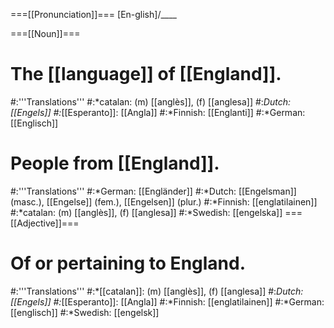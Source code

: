 ===[[Pronunciation]]===
[En-glish]/____

===[[Noun]]===
# The [[language]] of [[England]].
#:'''Translations'''
#:*catalan: (m) [[anglès]], (f) [[anglesa]]
#:*Dutch: [[Engels]]
#:*[[Esperanto]]: [[Angla]]
#:*Finnish: [[Englanti]]
#:*German: [[Englisch]] 
# People from [[England]].
#:'''Translations'''
#:*German: [[Engländer]] 
#:*Dutch: [[Engelsman]] (masc.), [[Engelse]] (fem.), [[Engelsen]] (plur.)
#:*Finnish: [[englatilainen]]
#:*catalan: (m) [[anglès]], (f) [[anglesa]]
#:*Swedish: [[engelska]]
===[[Adjective]]===
# Of or pertaining to England.
#:'''Translations'''
#:*[[catalan]]: (m) [[anglès]], (f) [[anglesa]]
#:*Dutch: [[Engels]]
#:*[[Esperanto]]: [[Angla]]
#:*Finnish: [[englatilainen]]
#:*German: [[englisch]]
#:*Swedish: [[engelsk]]